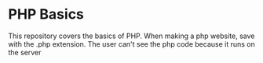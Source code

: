 # PHP Basics
This repository covers the basics of PHP. When making a php website, save with the .php extension. The user can't see the php code because it runs on the server
